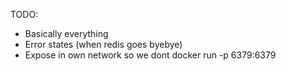 TODO:
* Basically everything
* Error states (when redis goes byebye)
* Expose in own network so we dont docker run -p 6379:6379


